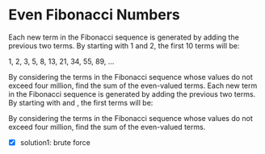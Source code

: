 # Even Fibonacci Numbers

Each new term in the Fibonacci sequence is generated by adding the previous two terms. By starting with 1 and 2, the first 10 terms will be:

1, 2, 3, 5, 8, 13, 21, 34, 55, 89, ...

By considering the terms in the Fibonacci sequence whose values do not exceed four million, find the sum of the even-valued terms.
Each new term in the Fibonacci sequence is generated by adding the previous two terms. By starting with
and
, the first
terms will be:

By considering the terms in the Fibonacci sequence whose values do not exceed four million, find the sum of the even-valued terms.

- [x] solution1: brute force
